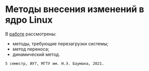 # Методы внесения изменений в ядро Linux

В [работе](https://drive.google.com/file/d/1m_wKZn6kCdRUzKSgf6aRNeuJMatuFhj6/view?usp=sharing "расчетно-пояснительная записка") рассмотрены:

* методы, требующие перезагрузки системы;
* метод переноса;
* динамический метод.

```
5 семестр, ИУ7, МГТУ им. Н.Э. Баумана, 2021.
```